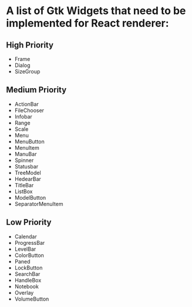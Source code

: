 # A list of Gtk Widgets that need to be implemented for React renderer:

## High Priority

- Frame
- Dialog
- SizeGroup

## Medium Priority

- ActionBar
- FileChooser
- Infobar
- Range
- Scale
- Menu
- MenuButton
- MenuItem
- ManuBar
- Spinner
- Statusbar
- TreeModel
- HedearBar
- TitleBar
- ListBox
- ModelButton
- SeparatorMenuItem

## Low Priority

- Calendar
- ProgressBar
- LevelBar
- ColorButton
- Paned
- LockButton
- SearchBar
- HandleBox
- Notebook
- Overlay
- VolumeButton
